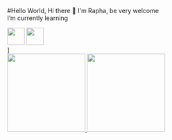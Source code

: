 #Hello World, Hi there 👋 I'm Rapha, be very welcome<br>
I’m currently learning
<div><img loading="lazy" src="https://cdn.jsdelivr.net/gh/devicons/devicon/icons/html5/html5-plain-wordmark.svg" width="40" height="40"/>
<img loading="lazy" src="https://cdn.jsdelivr.net/gh/devicons/devicon/icons/css3/css3-plain-wordmark.svg" width="40" height="40"/></div>
<div></div>
]<div>
<a href="https://github.com/rasior">
<img loading="lazy" height="180em" src="https://github-readme-stats.vercel.app/api/top-langs/?username=rasior&layout=compact&langs_count=7&theme=dracula"/>
<img loading="lazy" height="180em" src="https://github-readme-stats.vercel.app/api?username=rasior&show_icons=true&theme=dracula&include_all_commits=true&count_private=true"/>
</div>



